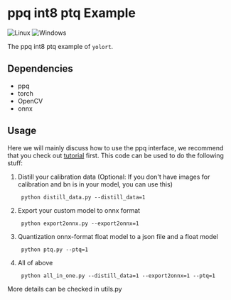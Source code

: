 # ppq int8 ptq Example

![Linux](https://img.shields.io/badge/Linux-FCC624?style=for-the-badge&logo=linux&logoColor=black) ![Windows](https://img.shields.io/badge/Windows-0078D6?style=for-the-badge&logo=windows&logoColor=white)

The ppq int8 ptq example of `yolort`.

## Dependencies

- ppq
- torch
- OpenCV
- onnx

## Usage

Here we will mainly discuss how to use the ppq interface, we recommend that you check out  [tutorial](https://github.com/openppl-public/ppq/tree/master/ppq/samples) first. This code can be used to do the following stuff:

1. Distill your calibration data (Optional: If you don't have images for calibration and bn is in your model, you can use this)

   ```
    python distill_data.py --distill_data=1
   ```

1. Export your custom model to onnx format

   ```
    python export2onnx.py --export2onnx=1
   ```

1. Quantization onnx-format float model to a json file and a float model

   ```
    python ptq.py --ptq=1
   ```

1. All of above

   ```
    python all_in_one.py --distill_data=1 --export2onnx=1 --ptq=1
   ```

More details can be checked in utils.py
